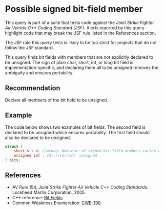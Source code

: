 # Possible signed bit-field member
This query is part of a suite that tests code against the *Joint Strike Fighter Air Vehicle C++ Coding Standard* (JSF). Alerts reported by this query highlight code that may break the JSF rule listed in the References section.

The JSF rule this query tests is likely to be too strict for projects that do not follow the JSF standard.

This query finds bit fields with members that are not explicitly declared to be unsigned. The sign of plain char, short, int, or long bit field is implementation-specific, and declaring them all to be unsigned removes the ambiguity and ensures portability.


## Recommendation
Declare all members of the bit field to be unsigned.


## Example
The code below shows two examples of bit fields. The second field is declared to be unsigned which ensures portability. The first field should also be declared to be unsigned.


```cpp
struct {
	short s : 4; //wrong: behavior of signed bit-field members varies across compilers
	unsigned int : 24; //correct: unsigned
} bits;

```

## References
* AV Rule 154, *Joint Strike Fighter Air Vehicle C++ Coding Standards*. Lockheed Martin Corporation, 2005.
* C++ reference: [Bit Fields](http://en.cppreference.com/w/cpp/language/bit_field)
* Common Weakness Enumeration: [CWE-190](https://cwe.mitre.org/data/definitions/190.html).
